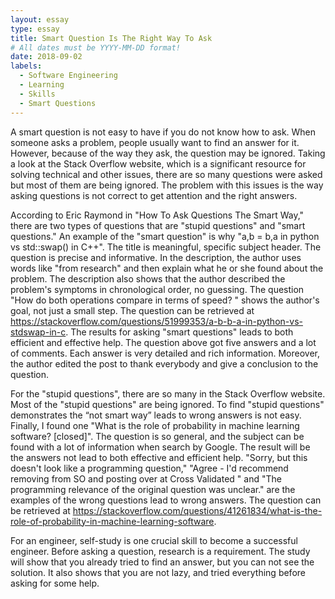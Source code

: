 ```yaml
---
layout: essay
type: essay
title: Smart Question Is The Right Way To Ask
# All dates must be YYYY-MM-DD format!
date: 2018-09-02
labels:
  - Software Engineering
  - Learning
  - Skills
  - Smart Questions 
---
```


A smart question is not easy to have if you do not know how to ask. When someone asks a problem, people usually want to find an answer for it. However, because of the way they ask, the question may be ignored. Taking a look at the Stack Overflow website, which is a significant resource for solving technical and other issues, there are so many questions were asked but most of them are being ignored. The problem with this issues is the way asking questions is not correct to get attention and the right answers. 

According to Eric Raymond in "How To Ask Questions The Smart Way," there are two types of questions that are "stupid questions" and "smart questions."  An example of the "smart question" is why "a,b = b,a in python vs std::swap() in C++". The title is meaningful, specific subject header. The question is precise and informative. In the description, the author uses words like "from research" and then explain what he or she found about the problem. The description also shows that the author described the problem's symptoms in chronological order, no guessing. The question "How do both operations compare in terms of speed? " shows the author's goal, not just a small step. The question can be retrieved at https://stackoverflow.com/questions/51999353/a-b-b-a-in-python-vs-stdswap-in-c. The results for asking "smart questions" leads to both efficient and effective help. The question above got five answers and a lot of comments. Each answer is very detailed and rich information. Moreover, the author edited the post to thank everybody and give a conclusion to the question.

For the "stupid questions", there are so many in the Stack Overflow website. Most of the "stupid questions" are being ignored. To find "stupid questions" demonstrates the “not smart way” leads to wrong answers is not easy. Finally, I found one "What is the role of probability in machine learning software? [closed]". The question is so general, and the subject can be found with a lot of information when search by Google. The result will be the answers not lead to both effective and efficient help. "Sorry, but this doesn't look like a programming question," "Agree - I'd recommend removing from SO and posting over at Cross Validated " and "The programming relevance of the original question was unclear." are the examples of the wrong questions lead to wrong answers. The question can be retrieved at https://stackoverflow.com/questions/41261834/what-is-the-role-of-probability-in-machine-learning-software. 

For an engineer, self-study is one crucial skill to become a successful engineer. Before asking a question, research is a requirement. The study will show that you already tried to find an answer, but you can not see the solution. It also shows that you are not lazy, and tried everything before asking for some help. 

